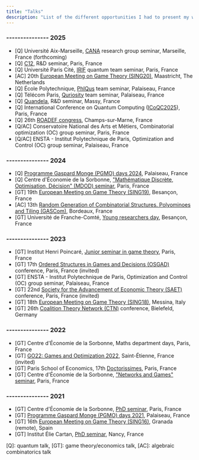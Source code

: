 ```yaml
---
title: "Talks"
description: "List of the different opportunities I had to present my work."
---
```


### --------------- 2025

- [Q] Université Aix-Marseille, [CANA](https://cana.lis-lab.fr) research group seminar, Marseille, France (forthcoming)
- [Q] [C12](https://www.c12qe.com), R&D seminar, Paris, France
- [Q] Université Paris Cité, [IRIF](https://www.irif.fr/en/equipes/algocomp/quantum/index) quantum team seminar, Paris, France
- [AC] 20th [European Meeting on Game Theory (SING20)](https://sites.google.com/view/sing20), Maastricht, The Netherlands
- [Q] École Polytechnique, [PhIQus](https://team.inria.fr/phiqus/) team seminar, Palaiseau, France
- [Q] Télécom Paris, [Quriosity](https://www.telecom-paris.fr/en/research/labs/information-processing-ltci/teams/quriosity-quantum) team seminar, Palaiseau, France
- [Q] [Quandela](https://www.quandela.com), R&D seminar, Massy, France
- [Q] International Conference on Quantum Computing ([ICoQC2025](https://icoqc2025.sciencesconf.org/?lang=en)), Paris, France
- [Q] 26th [ROADEF congress](https://roadef2025.org), Champs-sur-Marne, France
- [Q/AC] Conservatoire National des Arts et Métiers, Combinatorial optimization (OC) group seminar, Paris, France
- [Q/AC] ENSTA - Institut Polytechnique de Paris, Optimization and Control (OC) group seminar, Palaiseau, France


### --------------- 2024

- [Q] [Programme Gaspard Monge (PGMO) days 2024](https://fondation-hadamard.fr/fr/programmes/les-programmes-thematiques/home/pgmo-days/), Palaiseau, France
- [Q] Centre d'Économie de la Sorbonne, ["Mathématique Discrète, Optimisation, Décision" (MDOD) seminar](https://sites.google.com/view/seminaire-mdod/home), Paris, France
- [GT] 19th [European Meeting on Game Theory (SING19)](https://univfcomte.wixsite.com/sing19), Besançon, France
- [AC] 13th [Random Generation of Combinatorial Structures. Polyominoes and Tiling (GASCom)](https://gascom2024.sciencesconf.org), Bordeaux, France
- [GT] Université de Franche-Comté, [Young researchers day](https://crese.univ-fcomte.fr/fr/actualites/journee-jeunes-chercheurs-en-theorie-des-jeux-et-microeconomie-14-mars-2024-dl-15-fevrier), Besançon, France


### --------------- 2023

- [GT] Institut Henri Poincaré, [Junior seminar in game theory](https://sites.google.com/view/seminairetheoriedesjeux/junior-seminar-20232024), Paris, France
- [GT] 17th [Ordered Structures in Games and Decisions (OSGAD)](https://sites.google.com/view/osgad/accueil) conference, Paris, France (invited)
- [GT] ENSTA - Institut Polytechnique de Paris, Optimization and Control (OC) group seminar, Palaiseau, France
- [GT] 22nd [Society for the Advancement of Economic Theory (SAET)](https://sites.google.com/view/saet2023/home) conference, Paris, France (invited)
- [GT] 18th [European Meeting on Game Theory (SING18)](https://www.bisazzagangi.it/sing18/index.php), Messina, Italy
- [GT] 26th [Coalition Theory Network (CTN)](http://www.coalitiontheory.net) conference, Bielefeld, Germany


### --------------- 2022

- [GT] Centre d'Économie de la Sorbonne, Maths department days, Paris, France
- [GT] [GO22: Games and Optimization 2022](https://go22.sciencesconf.org), Saint-Étienne, France (invited) 
- [GT] Paris School of Economics, 17th [Doctorissimes](https://sites.google.com/site/doctorissimes3/previous-doctorissimes-conferences/17th-doctorissimes-2022), Paris, France
- [GT] Centre d'Économie de la Sorbonne, ["Networks and Games" seminar](https://sites.google.com/site/cesworkinggroupnetworks/), Paris, France

 
### --------------- 2021
 
- [GT] Centre d'Économie de la Sorbonne, [PhD seminar](https://sites.google.com/view/cesphdseminar/accueil), Paris, France
- [GT] [Programme Gaspard Monge (PGMO) days 2021](https://fondation-hadamard.fr/fr/programmes/les-programmes-thematiques/home/), Palaiseau, France
- [GT] 16th [European Meeting on Game Theory (SING16)](https://congresos.ugr.es/sing16/), Granada (remote), Spain
- [GT] Institut Élie Cartan, [PhD seminar](https://iecl.univ-lorraine.fr/evenements/seminaires/groupe-de-travail-doctorants/), Nancy, France

[Q]: quantum talk, [GT]: game theory/economics talk, [AC]: algebraic combinatorics talk
 